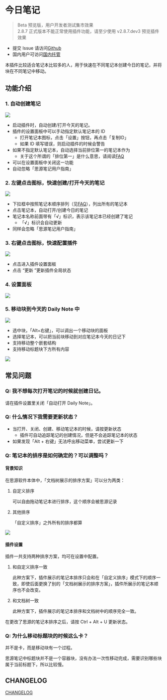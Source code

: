 # 今日笔记

> Beta 预览版，用户开发者测试集市效果\
> 2.8.7 正式版本不能正常使用插件功能，请至少使用 v2.8.7.dev3 预览插件效果

- 提交 Issue 请访问[Github](https://github.com/frostime/siyuan-dailynote-today)
- 国内用户可访问[国内托管](https://gitcode.net/frostime/siyuan-plugin-daily-note)

本插件比较适合笔记本比较多的人，用于快速在不同笔记本创建今日的笔记，并将块在不同笔记中移动。

## 功能介绍

### 1. 自动创建笔记

![](https://gitcode.net/frostime/siyuan-plugin-daily-note/-/raw/main/asset/AutoOpen.png)
<!-- ![](asset/AutoOpen.png) -->

- 启动插件时，自动创建/打开今天的笔记。
- 插件的设置面板中可以手动指定默认笔记本的 ID
    - 打开笔记本图标，点击「设置」按钮，再点击「复制ID」
    - 如果 ID 填写错误，则启动插件的时候会警告
- 如果不指定默认笔记本，自动选择当前排位第一的笔记本作为
    - 关于这个所谓的「排位第一」是什么意思，请阅读[FAQ](#q-笔记本的排序是如何确定的可以调整吗)
- 可以在设置面板中关闭这一功能
- 自动忽略「思源笔记用户指南」

### 2. 左键点击图标，快速创建/打开今天的笔记

![](https://gitcode.net/frostime/siyuan-plugin-daily-note/-/raw/main/asset/IconLeftClick.png)
<!-- ![](asset/IconLeftClick.png) -->

- 下拉框中按照笔记本顺序排列（见[FAQ](#q-笔记本的排序是如何确定的可以调整吗)），列出所有的笔记本
- 点击笔记本，自动打开/创建今日的笔记
- 笔记本名称前面带有「√」标识，表示该笔记本已经创建了笔记
    - 「√」标识会自动更新
- 同样会忽略「思源笔记用户指南」

### 3. 右键点击图标，快速配置插件

![](https://gitcode.net/frostime/siyuan-plugin-daily-note/-/raw/main/asset/IconRightClick.png)
<!-- ![](asset/IconRightClick.png) -->


- 点击进入插件设置面板
- 点击 “更新 ”更新插件全局状态

### 4. 设置面板

![](https://gitcode.net/frostime/siyuan-plugin-daily-note/-/raw/main/asset/Setting.png)
<!-- ![](asset/Setting.png) -->


### 5. 移动块到今天的 Daily Note 中

![](https://gitcode.net/frostime/siyuan-plugin-daily-note/-/raw/main/asset/MoveBlock.png)
<!-- ![](asset/MoveBlock.png) -->

- 选中块，「Alt+右键」，可以调出一个移动块的面板
- 选择笔记本，可以把当前块移动到对应笔记本今天的日记下
- 支持移动整个嵌套结构
- 支持移动标题块下方所有内容


![](https://gitcode.net/frostime/siyuan-plugin-daily-note/-/raw/main/asset/MoveBlocks.gif)
<!-- ![](asset/MoveBlocks.gif) -->

## 常见问题


### Q: 我不想每次打开笔记的时候就创建日记。

请在插件设置里关闭「自动打开 Daily Note」。

### Q: 什么情况下我需要更新状态？

- 当打开、关闭、创建、移动笔记本的时候，请按更新状态
    - 插件可自动追踪笔记的创建情况，但是不会追踪笔记本的状态
- 如果发现「Alt + 右键」无法呼出移动菜单，尝试更新一下

### Q: 笔记本的排序是如何确定的？可以调整吗？

#### 背景知识

在思源软件本体中，「文档树展示的排序方案」可以分为两类：

1. 自定义排序

    可以自由拖动笔记本进行排序，这个顺序会被思源记录

2. 其他排序

    「自定义排序」之外所有的排序都算

![](https://gitcode.net/frostime/siyuan-plugin-daily-note/-/raw/main/asset/文档树排序.png)
<!-- ![](asset/文档树排序.png) -->


#### 插件设置

插件一共支持两种排序方案，均可在设置中配置。

1. 和自定义排序一致

    此种方案下，插件展示的笔记本排序只会和在「自定义排序」模式下的顺序一致，即使后面更换了别的「文档树展示的排序方案」，插件所展示的笔记本顺序也不会改变。

2. 和文档树一致

    此种方案下，插件展示的笔记本排序和文档树中的顺序完全一致。

在更改了思源的笔记本排序之后，请按 Ctrl + Alt + U 更新状态。


### Q: 为什么移动标题块的时候这么卡？

并不是卡，而是移动块有一个过程。

思源笔记中标题块并不是一个容器块，没有办法一次性移动完成，需要识别哪些块属于当前标题下，所以比较慢。

## CHANGELOG

[CHANGELOG](CHANGELOG.md)
